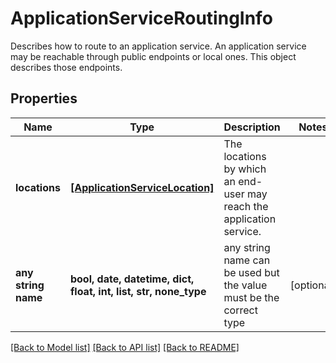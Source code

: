 # ApplicationServiceRoutingInfo

Describes how to route to an application service. An application service may be reachable through public endpoints or local ones. This object describes those endpoints. 

## Properties
Name | Type | Description | Notes
------------ | ------------- | ------------- | -------------
**locations** | [**[ApplicationServiceLocation]**](ApplicationServiceLocation.md) | The locations by which an end-user may reach the application service.  | 
**any string name** | **bool, date, datetime, dict, float, int, list, str, none_type** | any string name can be used but the value must be the correct type | [optional]

[[Back to Model list]](../README.md#documentation-for-models) [[Back to API list]](../README.md#documentation-for-api-endpoints) [[Back to README]](../README.md)


